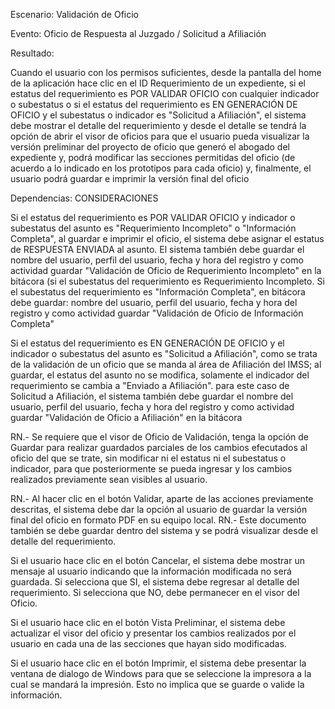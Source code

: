 Escenario:
	Validación de Oficio

Evento:
	Oficio de Respuesta al Juzgado / Solicitud a Afiliación

Resultado:

Cuando el usuario con los permisos suficientes, desde la pantalla del home de la aplicación hace clic en el ID Requerimiento de un expediente, si el estatus del requerimiento es POR VALIDAR OFICIO con cualquier indicador o subestatus o si el estatus del requerimiento es EN GENERACIÓN DE OFICIO y el subestatus o indicador es "Solicitud a Afiliación", el sistema debe mostrar el detalle del requerimiento y desde el detalle se tendrá la opción de abrir el visor de oficios para que el usuario pueda visualizar la versión preliminar del proyecto de oficio que generó el abogado del expediente y, podrá modificar las secciones permitidas del oficio (de acuerdo a lo indicado en los prototipos para cada oficio) y, finalmente, el usuario podrá guardar e imprimir la versión final del oficio



Dependencias:
CONSIDERACIONES

Si el estatus del requerimiento es POR VALIDAR OFICIO y indicador o subestatus del asunto es "Requerimiento Incompleto" o "Información Completa", al guardar e imprimir el oficio, el sistema debe asignar el estatus de RESPUESTA ENVIADA al asunto. El sistema también debe guardar el nombre del usuario, perfil del usuario, fecha y hora del registro y como actividad guardar "Validación de Oficio de Requerimiento Incompleto" en la bitácora  (si el subestatus del requerimiento es Requerimiento Incompleto. Si el subestatus del requerimiento es "Información Completa", en bitácora debe guardar: nombre del usuario, perfil del usuario, fecha y hora del registro y como actividad guardar "Validación de Oficio de Información Completa"

Si el estatus del requerimiento es EN GENERACIÓN DE OFICIO y el indicador o subestatus del asunto es "Solicitud a Afiliación", como se trata de la validación de un oficio que se manda al área de Afiliación del IMSS; al guardar, el estatus del asunto no se modifica, solamente el indicador del requerimiento se cambia a "Enviado a Afiliación". para este caso de Solicitud a Afiliación, el sistema también debe guardar el nombre del usuario, perfil del usuario, fecha y hora del registro y como actividad guardar "Validación de Oficio a Afiliación" en la bitácora 

RN.- Se requiere que el visor de Oficio de Validación, tenga la opción de Guardar para realizar guardados parciales de los cambios efecutados al oficio del que se trate, sin modificar ni el estatus ni el subestatus o indicador, para que posteriormente se pueda ingresar y los cambios realizados previamente sean visibles al usuario.

RN.- Al hacer clic en el botón Validar, aparte de las acciones previamente descritas, el sistema debe dar la opción al usuario de guardar la versión final del oficio en formato PDF en su equipo local. 
RN.- Este documento también se debe guardar dentro del sistema y se podrá visualizar desde el detalle del requerimiento.

Si el usuario hace clic en el botón Cancelar, el sistema debe mostrar un mensaje al usuario indicando que la información modificada no será guardada. Si selecciona que SI, el sistema debe regresar al detalle del requerimiento. Si selecciona que NO, debe permanecer en el visor del Oficio.

Si el usuario hace clic en el botón Vista Preliminar, el sistema debe actualizar el visor del oficio y presentar los cambios realizados por el usuario en cada una de las secciones que hayan sido modificadas.

Si el usuario hace clic en el botón Imprimir, el sistema debe presentar la ventana de dialogo de Windows para que se seleccione la impresora a la cual se mandará la impresión. Esto no implica que se guarde o valide la información.
